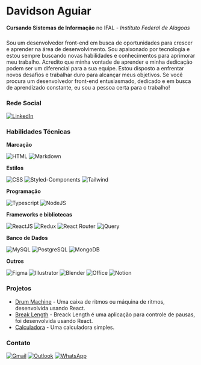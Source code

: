 # Davidson Aguiar

**Cursando Sistemas de Informação** no IFAL - _Instituto Federal de Alagoas_

###

Sou um desenvolvedor front-end em busca de oportunidades para crescer e aprender na área de desenvolvimento. Sou apaixonado por tecnologia e estou sempre buscando novas habilidades e conhecimentos para aprimorar meu trabalho. Acredito que minha vontade de aprender e minha dedicação podem ser um diferencial para a sua equipe. Estou disposto a enfrentar novos desafios e trabalhar duro para alcançar meus objetivos. Se você procura um desenvolvedor front-end entusiasmado, dedicado e em busca de aprendizado constante, eu sou a pessoa certa para o trabalho!

### Rede Social

[![LinkedIn](https://img.shields.io/badge/linkedin-%230077B5.svg?style=for-the-badge&logo=linkedin&logoColor=white)](https://www.linkedin.com/in/davidson-aguiar-241b49215/)

### Habilidades Técnicas

**Marcação**

![HTML](https://img.shields.io/badge/HTML5-E34F26?style=for-the-badge&logo=html5&logoColor=white) ![Markdown](https://img.shields.io/badge/Markdown-000000?style=for-the-badge&logo=markdown&logoColor=white)


**Estilos**

 ![CSS](https://img.shields.io/badge/CSS3-1572B6?style=for-the-badge&logo=css3&logoColor=white) ![Styled-Components](https://img.shields.io/badge/styled--components-DB7093?style=for-the-badge&logo=styled-components&logoColor=white)
 ![Tailwind](https://img.shields.io/badge/Tailwind_CSS-38B2AC?style=for-the-badge&logo=tailwind-css&logoColor=white)

**Programação**

![Typescript](https://img.shields.io/badge/TypeScript-007ACC?style=for-the-badge&logo=typescript&logoColor=white) ![NodeJS](https://img.shields.io/badge/node.js-6DA55F?style=for-the-badge&logo=node.js&logoColor=white) 

**Frameworks e bibliotecas**

![ReactJS](https://img.shields.io/badge/React-20232A?style=for-the-badge&logo=react&logoColor=61DAFB)   ![Redux](https://img.shields.io/badge/Redux-593D88?style=for-the-badge&logo=redux&logoColor=white) ![React Router](https://img.shields.io/badge/React_Router-CA4245?style=for-the-badge&logo=react-router&logoColor=white) ![jQuery](https://img.shields.io/badge/jQuery-0769AD?style=for-the-badge&logo=jquery&logoColor=white)

**Banco de Dados**

![MySQL](https://img.shields.io/badge/MySQL-005C84?style=for-the-badge&logo=mysql&logoColor=white) ![PostgreSQL](https://img.shields.io/badge/PostgreSQL-316192?style=for-the-badge&logo=postgresql&logoColor=white) ![MongoDB](https://img.shields.io/badge/MongoDB-4EA94B?style=for-the-badge&logo=mongodb&logoColor=white)

**Outros**

![Figma](https://img.shields.io/badge/Figma-F24E1E?style=for-the-badge&logo=figma&logoColor=white) ![Illustrator](https://img.shields.io/badge/Adobe%20Illustrator-FF9A00?style=for-the-badge&logo=adobe%20illustrator&logoColor=white) ![Blender](https://img.shields.io/badge/blender-%23F5792A.svg?style=for-the-badge&logo=blender&logoColor=white) ![Office](https://img.shields.io/badge/Microsoft_Office-D83B01?style=for-the-badge&logo=microsoft-office&logoColor=white)  ![Notion](https://img.shields.io/badge/Notion-000000?style=for-the-badge&logo=notion&logoColor=white)




### Projetos

* [Drum Machine](https://codepen.io/davidsonaguiar/full/mdjoMNQ) \- Uma caixa de ritmos ou máquina de ritmos, desenvolvida usando React.
* [Break Length](https://codepen.io/davidsonaguiar/live/MWBZyPq) \- Breack Length é uma aplicação para controle de pausas, foi desenvolvida usando React.
* [Calculadora](https://codepen.io/davidsonaguiar/full/jOpeJyo) \- Uma calculadora simples.


### Contato

[![Gmail](https://img.shields.io/badge/Gmail-D14836?style=for-the-badge&logo=gmail&logoColor=white)](mailto:dra1@aluno.ifal.edu.br) [![Outlook](https://img.shields.io/badge/Microsoft_Outlook-0078D4?style=for-the-badge&logo=microsoft-outlook&logoColor=white)](mailto:davidson.05@outlook.com) [![WhatsApp](https://img.shields.io/badge/WhatsApp-25D366?style=for-the-badge&logo=whatsapp&logoColor=white)](https://api.whatsapp.com/send?phone=+5582988588290)
</center>
